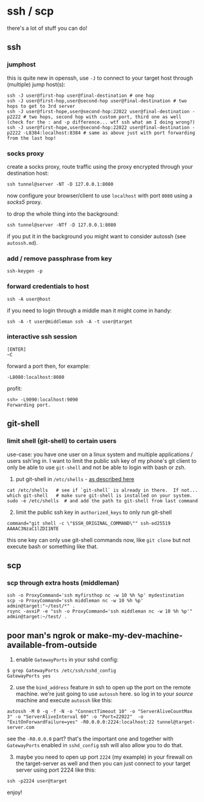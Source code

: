 # ssh / scp

there's a lot of stuff you can do!

## ssh

### jumphost

this is quite new in openssh, use `-J` to connect to your target host through (multiple) jump host(s):

```
ssh -J user@first-hop user@final-destination # one hop
ssh -J user@first-hop,user@second-hop user@final-destination # two hops to get to 3rd server
ssh -J user@first-hope,user@second-hop:22022 user@final-destination -p2222 # two hops, second hop with custom port, third one as well (check for the : and -p difference... wtf ssh what am I doing wrong?)
ssh -J user@first-hope,user@second-hop:22022 user@final-destination -p2222 -L8384:localhost:8384 # same as above just with port forwarding from the last hop!
```

### socks proxy

create a socks proxy, route traffic using the proxy encrypted through your destination host:

```
ssh tunnel@server -NT -D 127.0.0.1:8080
```

now configure your browser/client to use `localhost` with port `8080` using a *socks5* proxy.

to drop the whole thing into the background:

```
ssh tunnel@server -NTf -D 127.0.0.1:8080
```

if you put it in the background you might want to consider autossh (see `autossh.md`).


### add / remove passphrase from key

```
ssh-keygen -p
```

### forward credentials to host

```
ssh -A user@host
```

if you need to login through a middle man it might come in handy:

```
ssh -A -t user@middleman ssh -A -t user@target
```

### interactive ssh session

```
[ENTER]
~C
```

forward a port then, for example:

```
-L8080:localhost:8080
```

profit:

```
ssh> -L9090:localhost:9090
Forwarding port.
```

## git-shell

### limit shell (git-shell) to certain users

use-case: you have one user on a linux system and multiple applications / users ssh'ing in. I want to limit the public ssh key of my phone's git client to only be able to use `git-shell` and not be able to login with bash or zsh.

1. put git-shell in `/etc/shells` - [as described here](https://git-scm.com/book/en/v2/Git-on-the-Server-Setting-Up-the-Server)

```
cat /etc/shells   # see if `git-shell` is already in there.  If not...
which git-shell   # make sure git-shell is installed on your system.
sudo -e /etc/shells  # and add the path to git-shell from last command
```

2. limit the public ssh key in `authorized_keys` to only run git-shell

```
command="git shell -c \"$SSH_ORIGINAL_COMMAND\"" ssh-ed25519 AAAAC3NzaC1lZDI1NTE
```

this one key can only use git-shell commands now, like `git clone` but not execute bash or something like that.

## scp

### scp through extra hosts (middleman)

```
ssh -o ProxyCommand='ssh myfirsthop nc -w 10 %h %p' mydestination
scp -o ProxyCommand='ssh middleman nc -w 10 %h %p' admin@target:"~/test/*" .
rsync -avxiP -e "ssh -o ProxyCommand='ssh middleman nc -w 10 %h %p'" admin@target:~/test/ .
```

## poor man's ngrok or make-my-dev-machine-available-from-outside

1. enable `GatewayPorts` in your sshd config:

```
$ grep GatewayPorts /etc/ssh/sshd_config
GatewayPorts yes
```

2. use the `bind_address` feature in ssh to open up the port on the remote machine. we're just going to use `autossh` here. so log in to your *source* machine and execute `autossh` like this:

```
autossh -M 0 -q -f -N -o "ConnectTimeout 10" -o "ServerAliveCountMax 3" -o "ServerAliveInterval 60" -o "Port=22022"  -o "ExitOnForwardFailure=yes" -R0.0.0.0:2224:localhost:22 tunnel@target-server.com
```

see the `-R0.0.0.0` part? that's the important one and together with `GatewayPorts` enabled in `sshd_config` ssh will also allow you to do that.

3. maybe you need to open up port `2224` (my example) in your firewall on the target-server as well and then you can just connect to your target server using port 2224 like this:

```
ssh -p2224 user@target
```

enjoy!
